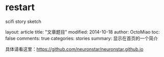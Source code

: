 # restart
scifi story sketch

layout: article
title: "文章题目"
modified: 2014-10-18
author: OctoMiao
toc: false
comments: true
categories: stories
summary: 显示在首页的一个简介

具体请看这里：https://github.com/neuronstar/neuronstar.github.io
